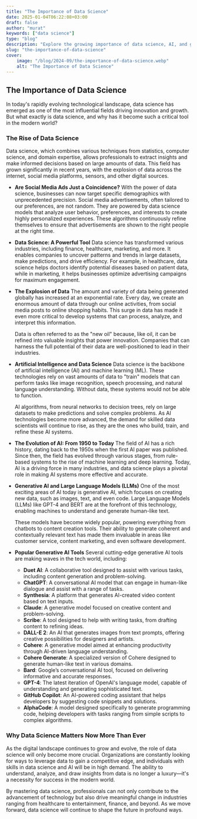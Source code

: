 ```yaml
---
title: "The Importance of Data Science"
date: 2025-01-04T06:22:08+03:00
draft: false
author: "murat"
keywords: ["data science"]
type: "blog"
description: "Explore the growing importance of data science, AI, and generative tools in today's technology-driven world."
slug: "the-importance-of-data-science"
cover:
    image: "/blog/2024-09/the-importance-of-data-science.webp"
    alt: "The Importance of Data Science"
---
```


## The Importance of Data Science

In today's rapidly evolving technological landscape, data science has emerged as one of the most influential fields driving innovation and growth. But what exactly is data science, and why has it become such a critical tool in the modern world?

### The Rise of Data Science

Data science, which combines various techniques from statistics, computer science, and domain expertise, allows professionals to extract insights and make informed decisions based on large amounts of data. This field has grown significantly in recent years, with the explosion of data across the internet, social media platforms, sensors, and other digital sources.

- **Are Social Media Ads Just a Coincidence?**
    With the power of data science, businesses can now target specific demographics with unprecedented precision. Social media advertisements, often tailored to our preferences, are not random. They are powered by data science models that analyze user behavior, preferences, and interests to create highly personalized experiences. These algorithms continuously refine themselves to ensure that advertisements are shown to the right people at the right time.

- **Data Science: A Powerful Tool**
    Data science has transformed various industries, including finance, healthcare, marketing, and more. It enables companies to uncover patterns and trends in large datasets, make predictions, and drive efficiency. For example, in healthcare, data science helps doctors identify potential diseases based on patient data, while in marketing, it helps businesses optimize advertising campaigns for maximum engagement.

- **The Explosion of Data**
    The amount and variety of data being generated globally has increased at an exponential rate. Every day, we create an enormous amount of data through our online activities, from social media posts to online shopping habits. This surge in data has made it even more critical to develop systems that can process, analyze, and interpret this information.

    Data is often referred to as the "new oil" because, like oil, it can be refined into valuable insights that power innovation. Companies that can harness the full potential of their data are well-positioned to lead in their industries.

- **Artificial Intelligence and Data Science**
    Data science is the backbone of artificial intelligence (AI) and machine learning (ML). These technologies rely on vast amounts of data to "train" models that can perform tasks like image recognition, speech processing, and natural language understanding. Without data, these systems would not be able to function.

    AI algorithms, from neural networks to decision trees, rely on large datasets to make predictions and solve complex problems. As AI technologies become more advanced, the demand for skilled data scientists will continue to rise, as they are the ones who build, train, and refine these AI systems.

- **The Evolution of AI: From 1950 to Today**
    The field of AI has a rich history, dating back to the 1950s when the first AI paper was published. Since then, the field has evolved through various stages, from rule-based systems to the rise of machine learning and deep learning. Today, AI is a driving force in many industries, and data science plays a pivotal role in making AI systems more effective and accurate.

- **Generative AI and Large Language Models (LLMs)**
    One of the most exciting areas of AI today is generative AI, which focuses on creating new data, such as images, text, and even code. Large Language Models (LLMs) like GPT-4 and BERT are at the forefront of this technology, enabling machines to understand and generate human-like text.

    These models have become widely popular, powering everything from chatbots to content creation tools. Their ability to generate coherent and contextually relevant text has made them invaluable in areas like customer service, content marketing, and even software development.

- **Popular Generative AI Tools**
    Several cutting-edge generative AI tools are making waves in the tech world, including:

    - **Duet AI**: A collaborative tool designed to assist with various tasks, including content generation and problem-solving.
    - **ChatGPT**: A conversational AI model that can engage in human-like dialogue and assist with a range of tasks.
    - **Synthesia**: A platform that generates AI-created video content based on text inputs.
    - **Claude**: A generative model focused on creative content and problem-solving.
    - **Scribe**: A tool designed to help with writing tasks, from drafting content to refining ideas.
    - **DALL-E 2**: An AI that generates images from text prompts, offering creative possibilities for designers and artists.
    - **Cohere**: A generative model aimed at enhancing productivity through AI-driven language understanding.
    - **Cohere Generate**: A specialized version of Cohere designed to generate human-like text in various domains.
    - **Bard**: Google’s conversational AI tool, focused on delivering informative and accurate responses.
    - **GPT-4**: The latest iteration of OpenAI's language model, capable of understanding and generating sophisticated text.
    - **GitHub Copilot**: An AI-powered coding assistant that helps developers by suggesting code snippets and solutions.
    - **AlphaCode**: A model designed specifically to generate programming code, helping developers with tasks ranging from simple scripts to complex algorithms.

### Why Data Science Matters Now More Than Ever

As the digital landscape continues to grow and evolve, the role of data science will only become more crucial. Organizations are constantly looking for ways to leverage data to gain a competitive edge, and individuals with skills in data science and AI will be in high demand. The ability to understand, analyze, and draw insights from data is no longer a luxury—it's a necessity for success in the modern world.

By mastering data science, professionals can not only contribute to the advancement of technology but also drive meaningful change in industries ranging from healthcare to entertainment, finance, and beyond. As we move forward, data science will continue to shape the future in profound ways.
